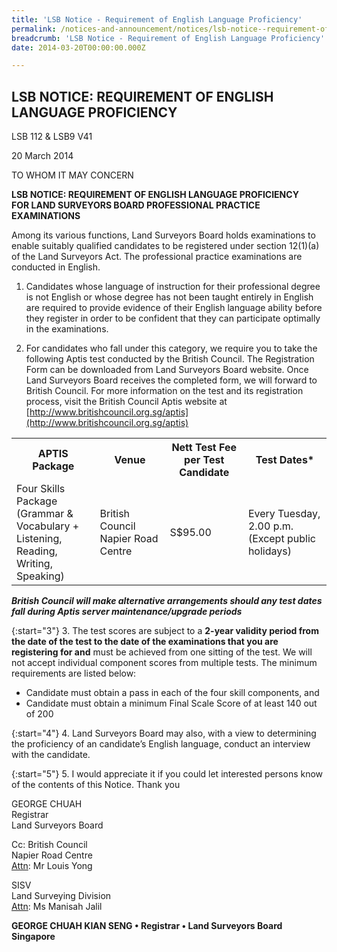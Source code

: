 ```yaml
---
title: 'LSB Notice - Requirement of English Language Proficiency'
permalink: /notices-and-announcement/notices/lsb-notice--requirement-of-english-language-profienciency/
breadcrumb: 'LSB Notice - Requirement of English Language Proficiency'
date: 2014-03-20T00:00:00.000Z

---
```



LSB NOTICE: REQUIREMENT OF ENGLISH LANGUAGE PROFICIENCY
---
LSB 112 & LSB9 V41

20 March 2014

TO WHOM IT MAY CONCERN

**LSB NOTICE: REQUIREMENT OF ENGLISH LANGUAGE PROFICIENCY** <br>
**FOR LAND SURVEYORS BOARD PROFESSIONAL PRACTICE EXAMINATIONS**
 
Among its various functions, Land Surveyors Board holds examinations to enable suitably qualified candidates to be registered under section 12(1)(a) of the Land Surveyors Act. The professional practice examinations are conducted in English.

1. Candidates whose language of instruction for their professional degree is not English or whose degree has not been taught entirely in English are required to provide evidence of their English language ability before they register in order to be confident that they can participate optimally in the examinations.

2. For candidates who fall under this category, we require you to take the following Aptis test conducted by the British Council. The Registration Form can be downloaded from Land Surveyors Board website. Once Land Surveyors Board receives the completed form, we will forward to British Council. For more information on the test and its registration process, visit the British Council Aptis website at [http://www.britishcouncil.org.sg/aptis](http://www.britishcouncil.org.sg/aptis)

<table>
  <tr>
    <th>APTIS Package</th>
    <th>Venue</th>
    <th>Nett Test Fee<br>per Test Candidate</th>
    <th>Test Dates*</th>
  </tr>
  <tr>
    <td>Four Skills <br>Package (Grammar & <br>Vocabulary + <br>Listening, <br>Reading, Writing, <br>Speaking)</td>
    <td>British Council<br>Napier Road Centre</td>
    <td>S$95.00</td>
    <td>Every Tuesday,<br>2.00 p.m.<br>(Except public holidays)</td>
  </tr>
</table>

***British Council will make alternative arrangements should any test dates fall during Aptis server maintenance/upgrade periods***
<br>

{:start="3"}
3. The test scores are subject to a **2-year validity period from the date of the test to the date of the examinations that you are registering for and** must be achieved from one sitting of the test. We will not accept individual component scores from multiple tests. The minimum requirements are listed below:

<ul><li>Candidate must obtain a pass in each of the four skill components, and</li>
<li>Candidate must obtain a minimum Final Scale Score of at least 140 out of 200</li>
</ul>

{:start="4"}
4. Land Surveyors Board may also, with a view to determining the proficiency of an candidate’s English language, conduct an interview with the candidate.

{:start="5"}
5. I would appreciate it if you could let interested persons know of the contents of this Notice. Thank you

GEORGE CHUAH <br>
Registrar <br>
Land Surveyors Board <br>

Cc: British Council <br>
Napier Road Centre <br>
<u>Attn</u>: Mr Louis Yong <br>

SISV <br>
Land Surveying Division <br>
<u>Attn</u>: Ms Manisah Jalil <br>


**GEORGE CHUAH KIAN SENG • Registrar • Land Surveyors Board Singapore**
